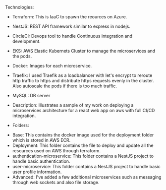 Technologies:
* Terraform: This is IaaC to spawn the reources on Azure.
* NestJS: REST API framework similar to express in nodejs.
* CircleCI: Devops tool to handle Continuous integration and development.
* EKS: AWS Elastic Kubernets Cluster to manage the microservices and the pods.
* Docker: Images for each microservice.
* Traefik: I used Traefik as a loadbalancer with let's encrypt to reroute http traffic to https
  and distribute https requests evenly in the cluster. Also autoscale the pods if there is too much traffic.
* MySQL: DB server

* Description: Illustrates a sample of my work on deploying a microservices architecture for a react web app
  on aws with full CI/CD integration.

* Folders:
- Base: This contains the docker image used for the deployment folder which is stored in AWS ECR.
- Deployment: This folder contains the file to deploy and update all the resources used on AWS through terraform.
- authentication-microservice: This folder contains a NestJS project to handle basic authentication.
- user-microservice: This folder contains a NestJS project to handle basic user profile information.
- Advanced: I've added a few additional microservices such as messaging through web sockets and also file storage.
